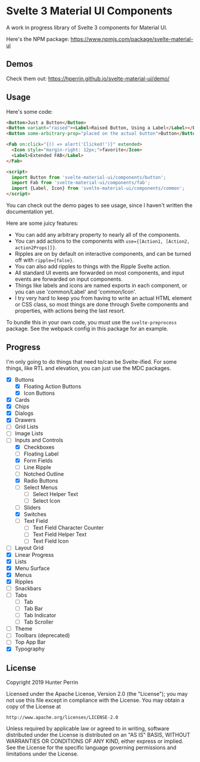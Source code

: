 # Svelte 3 Material UI Components

A work in progress library of Svelte 3 components for Material UI.

Here's the NPM package: https://www.npmjs.com/package/svelte-material-ui

## Demos

Check them out: https://hperrin.github.io/svelte-material-ui/demo/

## Usage

Here's some code:

```html
<Button>Just a Button</Button>
<Button variant="raised"><Label>Raised Button, Using a Label</Label></Button>
<Button some-arbitrary-prop="placed on the actual button">Button</Button>

<Fab on:click="{() => alert('Clicked!')}" extended>
  <Icon style="margin-right: 12px;">favorite</Icon>
  <Label>Extended FAB</Label>
</Fab>

<script>
  import Button from 'svelte-material-ui/components/button';
  import Fab from 'svelte-material-ui/components/fab';
  import {Label, Icon} from 'svelte-material-ui/components/common';
</script>
```

You can check out the demo pages to see usage, since I haven't written the documentation yet.

Here are some juicy features:

* You can add any arbitrary property to nearly all of the components.
* You can add actions to the components with `use={[Action1, [Action2, action2Props]]}`.
* Ripples are on by default on interactive components, and can be turned off with `ripple={false}`.
* You can also add ripples to things with the Ripple Svelte action.
* All standard UI events are forwarded on most components, and input events are forwarded on input components.
* Things like labels and icons are named exports in each component, or you can use 'common/Label' and 'common/Icon'.
* I try very hard to keep you from having to write an actual HTML element or CSS class, so most things are done through Svelte components and properties, with actions being the last resort.

To bundle this in your own code, you must use the `svelte-preprocess` package. See the webpack config in this package for an example.

## Progress

I'm only going to do things that need to/can be Svelte-ified. For some things, like RTL and elevation, you can just use the MDC packages.

- [x] Buttons
  - [x] Floating Action Buttons
  - [x] Icon Buttons
- [x] Cards
- [x] Chips
- [x] Dialogs
- [x] Drawers
- [ ] Grid Lists
- [ ] Image Lists
- [ ] Inputs and Controls
  - [x] Checkboxes
  - [ ] Floating Label
  - [x] Form Fields
  - [ ] Line Ripple
  - [ ] Notched Outline
  - [x] Radio Buttons
  - [ ] Select Menus
    - [ ] Select Helper Text
    - [ ] Select Icon
  - [ ] Sliders
  - [x] Switches
  - [ ] Text Field
    - [ ] Text Field Character Counter
    - [ ] Text Field Helper Text
    - [ ] Text Field Icon
- [ ] Layout Grid
- [x] Linear Progress
- [x] Lists
- [x] Menu Surface
- [x] Menus
- [x] Ripples
- [ ] Snackbars
- [ ] Tabs
  - [ ] Tab
  - [ ] Tab Bar
  - [ ] Tab Indicator
  - [ ] Tab Scroller
- [ ] Theme
- [ ] Toolbars (deprecated)
- [ ] Top App Bar
- [x] Typography

## License

Copyright 2019 Hunter Perrin

Licensed under the Apache License, Version 2.0 (the "License");
you may not use this file except in compliance with the License.
You may obtain a copy of the License at

    http://www.apache.org/licenses/LICENSE-2.0

Unless required by applicable law or agreed to in writing, software
distributed under the License is distributed on an "AS IS" BASIS,
WITHOUT WARRANTIES OR CONDITIONS OF ANY KIND, either express or implied.
See the License for the specific language governing permissions and
limitations under the License.